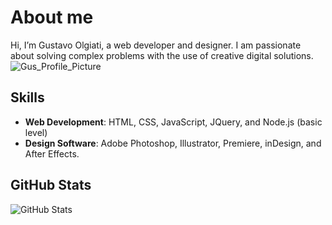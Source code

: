 # About me
Hi, I’m Gustavo Olgiati, a web developer and designer. I am passionate about solving complex problems with the use of creative digital solutions.
![Gus_Profile_Picture](https://github.com/user-attachments/assets/c4b6a0df-cbce-4d0b-8d73-e7c860d434de)

## Skills
- **Web Development**: HTML, CSS, JavaScript, JQuery, and Node.js (basic level)
- **Design Software**: Adobe Photoshop, Illustrator, Premiere, inDesign, and After Effects.

## GitHub Stats
![GitHub Stats](https://github-readme.stats.vercel.app/api?username=golgiati&show_icon=true&theme=radical)
